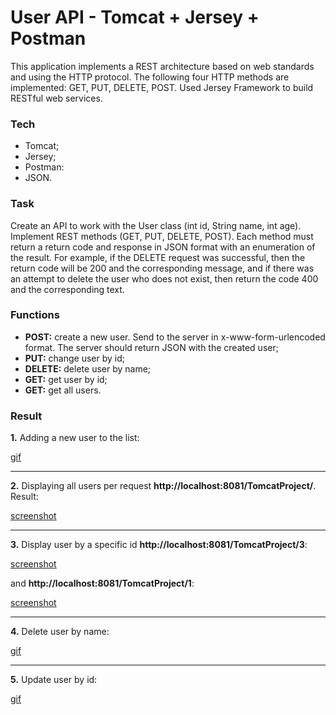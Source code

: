 # User API - Tomcat + Jersey + Postman

This application implements a REST architecture based on web standards and using the HTTP protocol. The following four HTTP methods are implemented: GET, PUT, DELETE, POST. Used Jersey Framework to build RESTful web services.

### Tech

* Tomcat;
* Jersey;
* Postman:
* JSON.

### Task

Create an API to work with the User class (int id, String name, int age). Implement REST methods (GET, PUT, DELETE, POST). Each method must return a return code and response in JSON format with an enumeration of the result. For example, if the DELETE request was successful, then the return code will be 200 and the corresponding message, and if there was an attempt to delete the user who does not exist, then return the code 400 and the corresponding text.

### Functions

* **POST:** create a new user. Send to the server in x-www-form-urlencoded format. The server should return JSON with the created user;
* **PUT:** change user by id;
* **DELETE:** delete user by name;
* **GET:** get user by id;
* **GET:** get all users.

### Result

**1.** Adding a new user to the list:

[gif](https://github.com/bbogdasha/jerseyTomcat/blob/master/gif/add.gif)

---

**2.** Displaying all users per request **http://localhost:8081/TomcatProject/**. 
Result:

[screenshot](https://github.com/bbogdasha/jerseyTomcat/blob/master/gif/Screenshot_1.jpg)

---

**3.** Display user by a specific id **http://localhost:8081/TomcatProject/3**:

[screenshot](https://github.com/bbogdasha/jerseyTomcat/blob/master/gif/Screenshot_2.jpg)

and **http://localhost:8081/TomcatProject/1**:

[screenshot](https://github.com/bbogdasha/jerseyTomcat/blob/master/gif/Screenshot_3.jpg)

---

**4.** Delete user by name:

[gif](https://github.com/bbogdasha/jerseyTomcat/blob/master/gif/delete.gif)

---

**5.** Update user by id:

[gif](https://github.com/bbogdasha/jerseyTomcat/blob/master/gif/update.gif)
